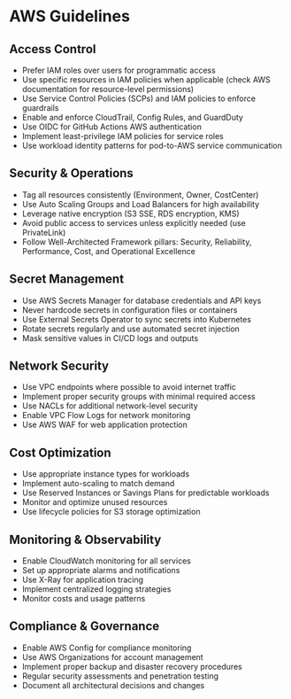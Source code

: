 # AWS Guidelines

## Access Control

- Prefer IAM roles over users for programmatic access
- Use specific resources in IAM policies when applicable (check AWS documentation for resource-level permissions)
- Use Service Control Policies (SCPs) and IAM policies to enforce guardrails
- Enable and enforce CloudTrail, Config Rules, and GuardDuty
- Use OIDC for GitHub Actions AWS authentication
- Implement least-privilege IAM policies for service roles
- Use workload identity patterns for pod-to-AWS service communication

## Security & Operations

- Tag all resources consistently (Environment, Owner, CostCenter)
- Use Auto Scaling Groups and Load Balancers for high availability
- Leverage native encryption (S3 SSE, RDS encryption, KMS)
- Avoid public access to services unless explicitly needed (use PrivateLink)
- Follow Well-Architected Framework pillars: Security, Reliability, Performance, Cost, and Operational Excellence

## Secret Management

- Use AWS Secrets Manager for database credentials and API keys
- Never hardcode secrets in configuration files or containers
- Use External Secrets Operator to sync secrets into Kubernetes
- Rotate secrets regularly and use automated secret injection
- Mask sensitive values in CI/CD logs and outputs

## Network Security

- Use VPC endpoints where possible to avoid internet traffic
- Implement proper security groups with minimal required access
- Use NACLs for additional network-level security
- Enable VPC Flow Logs for network monitoring
- Use AWS WAF for web application protection

## Cost Optimization

- Use appropriate instance types for workloads
- Implement auto-scaling to match demand
- Use Reserved Instances or Savings Plans for predictable workloads
- Monitor and optimize unused resources
- Use lifecycle policies for S3 storage optimization

## Monitoring & Observability

- Enable CloudWatch monitoring for all services
- Set up appropriate alarms and notifications
- Use X-Ray for application tracing
- Implement centralized logging strategies
- Monitor costs and usage patterns

## Compliance & Governance

- Enable AWS Config for compliance monitoring
- Use AWS Organizations for account management
- Implement proper backup and disaster recovery procedures
- Regular security assessments and penetration testing
- Document all architectural decisions and changes
